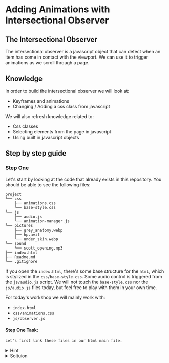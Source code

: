 # Adding Animations with Intersectional Observer

## The Intersectional Observer
The intersectional observer is a javascript object that can detect when an item has come in contact with the viewport. We can use it to trigger animations as we scroll through a page. 

## Knowledge
In order to build the intersectional observer we will look at:
- Keyframes and animations
- Changing / Adding a css class from javascript

We will also refresh knowledge related to:
- Css classes
- Selecting elements from the page in javascript
- Using built in javascript objects

## Step by step guide

### Step One
Let's start by looking at the code that already exists in this repository. You should be able to see the following files:

```
project
└── css
    ├── animations.css
    └── base-style.css
└── js
    ├── audio.js
    └── animation-manager.js
└── pictures
    ├── grey_anatomy.webp
    ├── hp.avif
    └── under_skin.webp
└── sound
    └── scott_opening.mp3
├── index.html
├── Readme.md
└── .gitignore
```

If you open the `index.html`, there's some base structure for the `html`, which is stylized in the `css/base-style.css`. Some audio control is triggered from the `js/audio.js` script. We will not touch the `base-style.css` nor the `js/audio.js` files today, but feel free to play with them in your own time.

For today's workshop we will mainly work with:
- `index.html`
- `css/animations.css`
- `js/observer.js`

#### Step One Task:
    Let's first link these files in our html main file.


<details>
  <summary>Hint</summary>
  You will see that the html is already linked to the files `css/base-style` and `js/audio.js`. It is valid to link more than one style file and / or javascript file to one html. In fact, it is recommended to use different files to separate each bit of code. In this case, we want to separate the css base style file from the animation related style, and we want to separate the javascript file that is specific for audio from the javascript fille that is specific for animation management. You can use the lines that are already in use for `css` and `js` referencing as a guide.
</details>

<details>
  <summary>Soltuion</summary>
  You have to add the following lines on your html header:

    <link rel="stylesheet" href="./css/animation.css" />
    <script src="./js/animation-manager.js" defer></script>
  
</details>